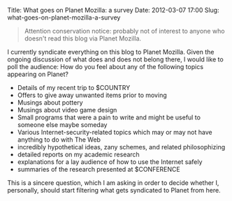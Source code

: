 Title: What goes on Planet Mozilla: a survey
Date: 2012-03-07 17:00
Slug: what-goes-on-planet-mozilla-a-survey

> Attention conservation notice: probably not of interest to anyone who
> doesn't read this blog via Planet Mozilla.

I currently syndicate everything on this blog to Planet Mozilla. Given
the ongoing discussion of what does and does not belong there, I would
like to poll the audience: How do you feel about any of the following
topics appearing on Planet?

* Details of my recent trip to $COUNTRY
* Offers to give away unwanted items prior to moving
* Musings about pottery
* Musings about video game design
* Small programs that were a pain to write and might be useful to
  someone else maybe someday
* Various Internet-security-related topics which may or may not have
  anything to do with The Web
* incredibly hypothetical ideas, zany schemes, and related
  philosophizing
* detailed reports on my academic research
* explanations for a lay audience of how to use the Internet safely
* summaries of the research presented at $CONFERENCE

This is a sincere question, which I am asking in order to decide
whether I, personally, should start filtering what gets syndicated to
Planet from here.


